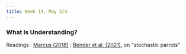 ```yaml
---
title: Week 14, May 2/4
---
```


### What Is Understanding?

Readings
: [Marcus (2018)](https://arxiv.org/abs/1801.00631)
: [Bender et al. (2021)](https://dl.acm.org/doi/10.1145/3442188.3445922), on "stochastic parrots"